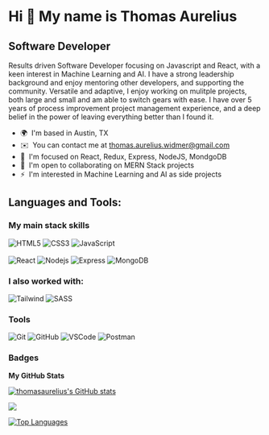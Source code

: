 Hi 👋 My name is Thomas Aurelius
================================

Software Developer
------------------

Results driven Software Developer focusing on Javascript and React, with a keen interest in Machine Learning and AI. I have a strong leadership background and enjoy mentoring other developers, and supporting the community. Versatile and adaptive, I enjoy working on mulitple projects, both large and small and am able to switch gears with ease. I have over 5 years of process improvement project management experience, and a deep belief in the power of leaving everything better than I found it.

* 🌍  I'm based in Austin, TX
* ✉️  You can contact me at [thomas.aurelius.widmer@gmail.com](mailto:thomas.aurelius.widmer@gmail.com)
* 🧠  I'm focused on React, Redux, Express, NodeJS, MondgoDB
* 🤝  I'm open to collaborating on MERN Stack projects
* ⚡  I'm interested in Machine Learning and AI as side projects

## Languages and Tools:

### My main stack skills
![HTML5](https://img.shields.io/badge/-HTML5-E34F26?style=flat-square&logo=html5&logoColor=white)
![CSS3](https://img.shields.io/badge/-CSS3-1572B6?style=flat-square&logo=css3)
![JavaScript](https://img.shields.io/badge/-JavaScript-yellow?style=flat-square&logo=javascript)
<br>
<br>
![React](https://img.shields.io/badge/-ReactJS-blue?style=flat-square&logo=react)
![Nodejs](https://img.shields.io/badge/-NodeJS-green?style=flat-square&logo=Node.js)
![Express](https://img.shields.io/badge/-Express-purple?style=flat-square&logo=express)
![MongoDB](https://img.shields.io/badge/-MongoDB-green?style=flat-square&logo=mongodb)

### I also worked with:
![Tailwind](https://img.shields.io/badge/-Tailwind-CC6699?style=flat-square&logo=tailwind&logoColor=FFFFFF)
![SASS](https://img.shields.io/badge/-Sass-CC6699?style=flat-square&logo=sass&logoColor=FFFFFF)


### Tools
![Git](https://img.shields.io/badge/-Git-black?style=flat-square&logo=git)
![GitHub](https://img.shields.io/badge/-GitHub-181717?style=flat-square&logo=github)
![VSCode](https://img.shields.io/badge/-VS_Code-007ACC?style=flat-square&logo=visual-studio-code)
![Postman](https://img.shields.io/badge/-Postman-orange?style=flat-square&logo=postman)

### Badges

<b>My GitHub Stats</b>

<a href="http://www.github.com/thomasaurelius"><img src="https://github-readme-stats.vercel.app/api?username=thomasaurelius&show_icons=true&hide=&count_private=true&title_color=0891b2&text_color=ffffff&icon_color=0891b2&bg_color=1c1917&hide_border=true&show_icons=true" alt="thomasaurelius's GitHub stats" /></a>

<a href="http://www.github.com/thomasaurelius"><img src="https://github-readme-streak-stats.herokuapp.com/?user=thomasaurelius&stroke=ffffff&background=1c1917&ring=0891b2&fire=0891b2&currStreakNum=ffffff&currStreakLabel=0891b2&sideNums=ffffff&sideLabels=ffffff&dates=ffffff&hide_border=true" /></a>



<a href="https://github.com/thomasaurelius" align="left"><img src="https://github-readme-stats.vercel.app/api/top-langs/?username=thomasaurelius&langs_count=10&title_color=0891b2&text_color=ffffff&icon_color=0891b2&bg_color=1c1917&hide_border=true&locale=en&custom_title=Top%20%Languages" alt="Top Languages" /></a>

